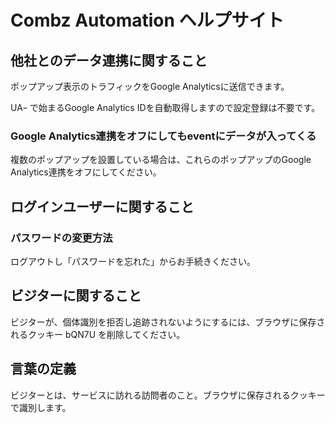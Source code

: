 # Combz Automation ヘルプサイト

## 他社とのデータ連携に関すること

ポップアップ表示のトラフィックをGoogle Analyticsに送信できます。

UAｰ で始まるGoogle Analytics IDを自動取得しますので設定登録は不要です。

### Google Analytics連携をオフにしてもeventにデータが入ってくる

複数のポップアップを設置している場合は、これらのポップアップのGoogle Analytics連携をオフにしてください。

## ログインユーザーに関すること

### パスワードの変更方法

ログアウトし「パスワードを忘れた」からお手続きください。

## ビジターに関すること

ビジターが、個体識別を拒否し追跡されないようにするには、ブラウザに保存されるクッキー bQN7U を削除してください。

## 言葉の定義

ビジターとは、サービスに訪れる訪問者のこと。ブラウザに保存されるクッキーで識別します。
